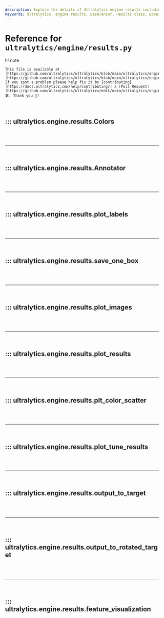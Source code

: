 ```yaml
---
description: Explore the details of Ultralytics engine results including classes like BaseTensor, Results, Boxes, Masks, Keypoints, Probs, and OBB to handle inference results efficiently.
keywords: Ultralytics, engine results, BaseTensor, Results class, Boxes, Masks, Keypoints, Probs, OBB, inference results, machine learning, PyTorch
---
```


# Reference for `ultralytics/engine/results.py`

!!! note

    This file is available at [https://github.com/ultralytics/ultralytics/blob/main/ultralytics/engine/results.py](https://github.com/ultralytics/ultralytics/blob/main/ultralytics/engine/results.py). If you spot a problem please help fix it by [contributing](https://docs.ultralytics.com/help/contributing/) a [Pull Request](https://github.com/ultralytics/ultralytics/edit/main/ultralytics/engine/results.py) 🛠️. Thank you 🙏!

<br>

## ::: ultralytics.engine.results.Colors

<br><br><hr><br>

## ::: ultralytics.engine.results.Annotator

<br><br><hr><br>

## ::: ultralytics.engine.results.plot_labels

<br><br><hr><br>

## ::: ultralytics.engine.results.save_one_box

<br><br><hr><br>

## ::: ultralytics.engine.results.plot_images

<br><br><hr><br>

## ::: ultralytics.engine.results.plot_results

<br><br><hr><br>

## ::: ultralytics.engine.results.plt_color_scatter

<br><br><hr><br>

## ::: ultralytics.engine.results.plot_tune_results

<br><br><hr><br>

## ::: ultralytics.engine.results.output_to_target

<br><br><hr><br>

## ::: ultralytics.engine.results.output_to_rotated_target

<br><br><hr><br>

## ::: ultralytics.engine.results.feature_visualization

<br><br>
